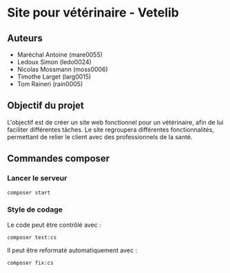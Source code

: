 # Site pour vétérinaire - Vetelib

## Auteurs

- Maréchal Antoine (mare0055)
- Ledoux Simon (ledo0024)
- Nicolas Mossmann (moss0006)
- Timothe Larget (larg0015)
- Tom Raineri (rain0005)

## Objectif du projet

L'objectif est de créer un site web fonctionnel pour un vétérinaire, afin de lui faciliter différentes tâches. Le site regroupera différentes fonctionnalités, permettant de relier le client avec des professionnels de la santé.

## Commandes composer  

### Lancer le serveur
    composer start

### Style de codage

Le code peut être contrôlé avec :

    composer test:cs

Il peut être reformaté automatiquement avec :
    
    composer fix:cs
